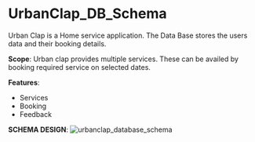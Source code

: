 # UrbanClap_DB_Schema
Urban Clap is a Home service application. The Data Base stores the users data and their booking details.


**Scope**: Urban clap provides multiple services. These can be availed by booking required service on selected dates.



**Features**:
- Services
- Booking
- Feedback


**SCHEMA DESIGN**:
![urbanclap_database_schema](https://user-images.githubusercontent.com/75538890/222051832-e5a93c3c-58ec-45bf-aa78-e80e61e1645f.jpg)
